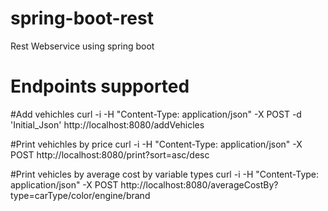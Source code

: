# spring-boot-rest
Rest Webservice using spring boot

# Endpoints supported
#Add vehichles
curl -i -H "Content-Type: application/json" -X POST -d 'Initial_Json' http://localhost:8080/addVehicles

#Print vehichles by price
curl -i -H "Content-Type: application/json" -X POST http://localhost:8080/print?sort=asc/desc

#Print vehicles by average cost by variable types
curl -i -H "Content-Type: application/json" -X POST http://localhost:8080/averageCostBy?type=carType/color/engine/brand
